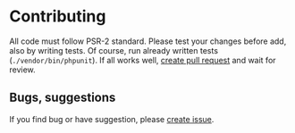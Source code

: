 # Contributing

All code must follow PSR-2 standard. Please test your changes before add, also by writing tests. Of course, run already written tests (`./vendor/bin/phpunit`). If all works well, [create pull request](https://github.com/awaluk/nextbike-api-client/compare) and wait for review.

## Bugs, suggestions

If you find bug or have suggestion, please [create issue](https://github.com/awaluk/nextbike-api-client/issues/new).